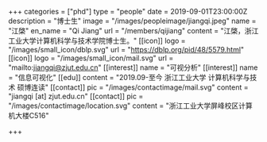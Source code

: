+++
categories = ["phd"]
type = "people"
date = 2019-09-01T23:00:00Z
description = "博士生"
image = "/images/peopleimage/jiangqi.jpeg"
name = "江棨"
en_name = "Qi Jiang"
url = "/members/qijiang"
content = "江棨，浙江工业大学计算机科学与技术学院博士生。"
[[icon]]
logo = "/images/small_icon/dblp.svg"
url = "https://dblp.org/pid/48/5579.html"
[[icon]]
logo = "/images/small_icon/mail.svg"
url = "mailto:jiangqi@zjut.edu.cn"
[[interest]]
name = "可视分析"
[[interest]]
name = "信息可视化"
[[edu]]
content = "2019.09-至今 浙江工业大学 计算机科学与技术 硕博连读"
[[contact]]
pic = "/images/contactimage/mail.svg"
content = "jiangqi [at] zjut.edu.cn"
[[contact]]
pic = "/images/contactimage/location.svg"
content = "浙江工业大学屏峰校区计算机大楼C516"

+++